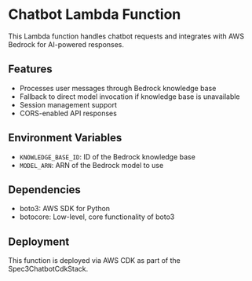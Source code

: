 # Chatbot Lambda Function

This Lambda function handles chatbot requests and integrates with AWS Bedrock for AI-powered responses.

## Features

- Processes user messages through Bedrock knowledge base
- Fallback to direct model invocation if knowledge base is unavailable
- Session management support
- CORS-enabled API responses

## Environment Variables

- `KNOWLEDGE_BASE_ID`: ID of the Bedrock knowledge base
- `MODEL_ARN`: ARN of the Bedrock model to use

## Dependencies

- boto3: AWS SDK for Python
- botocore: Low-level, core functionality of boto3

## Deployment

This function is deployed via AWS CDK as part of the Spec3ChatbotCdkStack. 